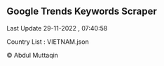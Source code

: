 

## Google Trends Keywords Scraper 
 
Last Update 29-11-2022 , 07:40:58

Country List :
VIETNAM.json



© Abdul Muttaqin 
